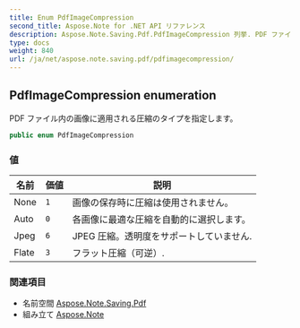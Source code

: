 ```yaml
---
title: Enum PdfImageCompression
second_title: Aspose.Note for .NET API リファレンス
description: Aspose.Note.Saving.Pdf.PdfImageCompression 列挙. PDF ファイル内の画像に適用される圧縮のタイプを指定します
type: docs
weight: 840
url: /ja/net/aspose.note.saving.pdf/pdfimagecompression/
---
```

## PdfImageCompression enumeration

PDF ファイル内の画像に適用される圧縮のタイプを指定します。

```csharp
public enum PdfImageCompression
```

### 値

| 名前 | 価値 | 説明 |
| --- | --- | --- |
| None | `1` | 画像の保存時に圧縮は使用されません。 |
| Auto | `0` | 各画像に最適な圧縮を自動的に選択します。 |
| Jpeg | `6` | JPEG 圧縮。透明度をサポートしていません. |
| Flate | `3` | フラット圧縮（可逆）. |

### 関連項目

* 名前空間 [Aspose.Note.Saving.Pdf](../../aspose.note.saving.pdf/)
* 組み立て [Aspose.Note](../../)


